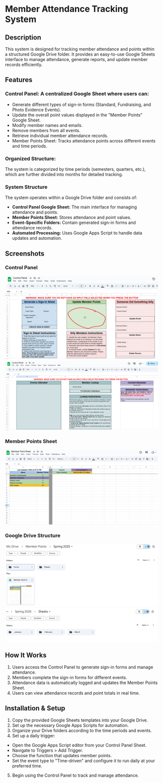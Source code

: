 # Member Attendance Tracking System

## Description
This system is designed for tracking member attendance and points within a structured Google Drive folder. It provides an easy-to-use Google Sheets interface to manage attendance, generate reports, and update member records efficiently.

## Features
### Control Panel: A centralized Google Sheet where users can:
- Generate different types of sign-in forms (Standard, Fundraising, and Photo Evidence Events).
- Update the overall point values displayed in the "Member Points" Google Sheet.
- Modify member names and emails.
- Remove members from all events.
- Retrieve individual member attendance records.
- Member Points Sheet: Tracks attendance points across different events and time periods.

### Organized Structure: 
The system is categorized by time periods (semesters, quarters, etc.), which are further divided into months for detailed tracking.

### System Structure
The system operates within a Google Drive folder and consists of:
- **Control Panel Google Sheet:** The main interface for managing attendance and points.
- **Member Points Sheet:** Stores attendance and point values.
- **Event-Specific Folders:** Contain generated sign-in forms and attendance records.
- **Automated Processing:** Uses Google Apps Script to handle data updates and automation.

## Screenshots
### Control Panel
![Control Panel Left](./Images/controlPanel1.png) ![Control Panel Right](./Images/controlPanel2.png)
### Member Points Sheet
![Member Points Sheet](./Images/memberPointSheet.png)
### Google Drive Structure
![Member Points View](./Images/memberPointsView.png)
![Sheets Monthly View](./Images/sheetsMonthView.png)

## How It Works
1. Users access the Control Panel to generate sign-in forms and manage attendance.
2. Members complete the sign-in forms for different events.
3. Attendance data is automatically logged and updates the Member Points Sheet.
4. Users can view attendance records and point totals in real time.


## Installation & Setup
1. Copy the provided Google Sheets templates into your Google Drive.
2. Set up the necessary Google Apps Scripts for automation.
3. Organize your Drive folders according to the time periods and events.
4. Set up a daily trigger:
  - Open the Google Apps Script editor from your Control Panel Sheet.
  - Navigate to Triggers > Add Trigger.
  - Choose the function that updates member points.
  - Set the event type to "Time-driven" and configure it to run daily at your preferred time.
5. Begin using the Control Panel to track and manage attendance.

